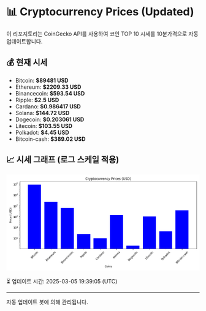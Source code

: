 
# 📊 Cryptocurrency Prices (Updated)

이 리포지토리는 CoinGecko API를 사용하여 코인 TOP 10 시세를 10분가격으로 자동 업데이트합니다.

## 💰 현재 시세
- Bitcoin: **$89481 USD**
- Ethereum: **$2209.33 USD**
- Binancecoin: **$593.54 USD**
- Ripple: **$2.5 USD**
- Cardano: **$0.986417 USD**
- Solana: **$144.72 USD**
- Dogecoin: **$0.203061 USD**
- Litecoin: **$103.55 USD**
- Polkadot: **$4.45 USD**
- Bitcoin-cash: **$389.02 USD**

## 📈 시세 그래프 (로그 스케일 적용)
![Crypto Prices](crypto_prices.png)

⏳ 업데이트 시간: 2025-03-05 19:39:05 (UTC)

---
자동 업데이트 봇에 의해 관리됩니다.
